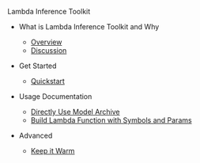 Lambda Inference Toolkit

- What is Lambda Inference Toolkit and Why
  - [Overview](Overview.md)
  - [Discussion](Discussion.md)

- Get Started
  - [Quickstart](Quickstart.md)

- Usage Documentation
  - [Directly Use Model Archive](Usage.md)
  - [Build Lambda Function with Symbols and Params](Usage2.md)

- Advanced
  - [Keep it Warm](Keep-it-Warm.md)
